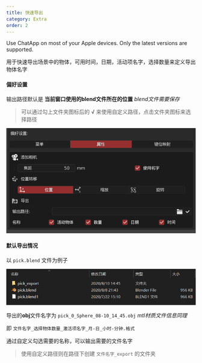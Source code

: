 ```yaml
---
title: 快速导出
category: Extra
order: 2
---
```


Use ChatApp on most of your Apple devices. Only the latest versions are supported.

用于快速导出场景中的物体，可用时间，日期，活动项名字，选择数量来定义导出物体名字

#### 偏好设置

输出路径默认是 **当前窗口使用的blend文件所在的位置** *blend文件需要保存*

> 可以通过勾上文件夹图标后的 **√** 来使用自定义路径，点击文件夹图标来选择路径

![export1](../../uploads/export1.png)



#### 默认导出情况

以 `pick.blend` 文件为例子

![export1](../../uploads/export2.png)

导出的**obj**文件名字为 `pick_0_Sphere_08-10_14_45.obj`  *mtl材质文件信息同理*

即 `文件名字_选择物体数量_激活项名字_月-日_小时-分钟.格式`

通过自定义勾选需要的名称，可以输出需要的文件名字

>  使用自定义路径则在路径下创建 `文件名字_export` 的文件夹